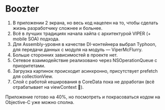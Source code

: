 # Boozter

1. В приложении 2 экрана, но весь код нацелен на то, чтобы сделать жизнь разработчику сложнее и больнее.
2. Всё в лучших традициях начала хайпа с архитектурой VIPER (+ mobile SOA) подхода. 
3. Для Assembly-уровня в качестве DI-контейнера выбрал Typhoon, для передачи данных с модуля на модуль — ViperMcFlurry. 
4. Больше сторонних зависимостей в проекте нет.
5. Сетевое взаимодействие реализовано через NSOperationQueue с приоритетами. 
6. Загрузка картинок происходит асинхронно, присутствует prefetch для collectionView.
7. Слой с работой кеширования в CoreData пока не доработан (всё отрабатывает на viewContext 🥴).

Приложение готово на 40%, но посмотреть и покрасоваться кодом на Objective-C уже можно сполна.
